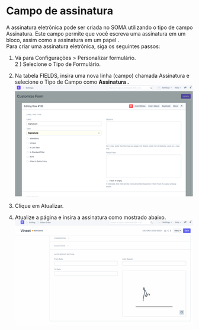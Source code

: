 # Campo de assinatura


A assinatura eletrônica pode ser criada no SOMA utilizando o tipo de campo Assinatura. Este campo permite que você escreva uma assinatura em um bloco, assim como a assinatura em um papel .  
Para criar uma assinatura eletrônica, siga os seguintes passos:  
1) Vá para Configurações > Personalizar formulário.  
2 ) Selecione o Tipo de Formulário.  
3) Na tabela FIELDS, insira uma nova linha (campo) chamada Assinatura e selecione o Tipo de Campo como **Assinatura .**  
![](/files/dVwxt8w.png)  
  
4) Clique em Atualizar.  
5) Atualize a página e insira a assinatura como mostrado abaixo.  
![](/files/omqI5yg.gif)